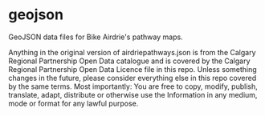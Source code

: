 # geojson
GeoJSON data files for Bike Airdrie's pathway maps.

Anything in the original version of airdriepathways.json is from the Calgary Regional Partnership Open Data catalogue and is covered by the Calgary Regional Partnership Open Data Licence file in this repo. Unless something changes in the future, please consider everything else in this repo covered by the same terms. Most importantly: You are free to copy, modify, publish, translate, adapt, distribute or otherwise use the Information in any medium, mode or format for any lawful purpose.
